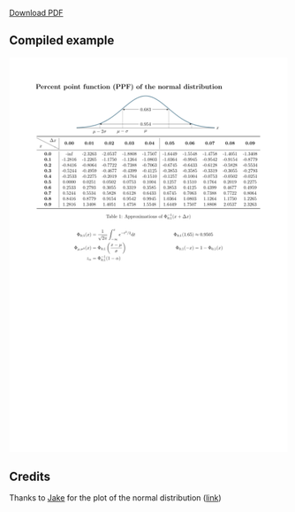 [Download PDF](https://github.com/MartinThoma/LaTeX-examples/raw/master/documents/normal-distribution/normal-distribution.pdf)

Compiled example
----------------
![Example](normal-distribution-z.png)

## Credits

Thanks to [Jake](http://tex.stackexchange.com/users/2552/jake) for the
plot of the normal distribution ([link](http://tex.stackexchange.com/a/100030/5645))